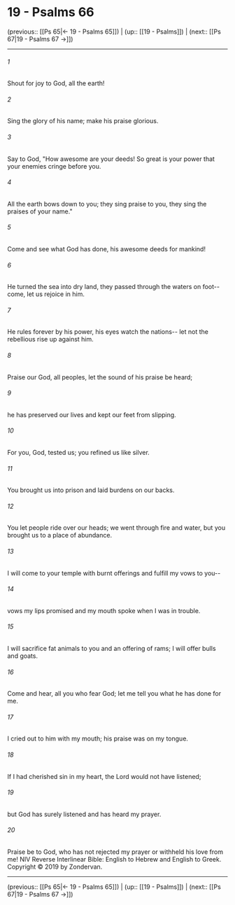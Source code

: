 # 19 - Psalms 66

(previous:: [[Ps 65|← 19 - Psalms 65]]) | (up:: [[19 - Psalms]]) | (next:: [[Ps 67|19 - Psalms 67 →]])

***


###### 1 
Shout for joy to God, all the earth! 

###### 2 
Sing the glory of his name; make his praise glorious. 

###### 3 
Say to God, "How awesome are your deeds! So great is your power that your enemies cringe before you. 

###### 4 
All the earth bows down to you; they sing praise to you, they sing the praises of your name." 

###### 5 
Come and see what God has done, his awesome deeds for mankind! 

###### 6 
He turned the sea into dry land, they passed through the waters on foot-- come, let us rejoice in him. 

###### 7 
He rules forever by his power, his eyes watch the nations-- let not the rebellious rise up against him. 

###### 8 
Praise our God, all peoples, let the sound of his praise be heard; 

###### 9 
he has preserved our lives and kept our feet from slipping. 

###### 10 
For you, God, tested us; you refined us like silver. 

###### 11 
You brought us into prison and laid burdens on our backs. 

###### 12 
You let people ride over our heads; we went through fire and water, but you brought us to a place of abundance. 

###### 13 
I will come to your temple with burnt offerings and fulfill my vows to you-- 

###### 14 
vows my lips promised and my mouth spoke when I was in trouble. 

###### 15 
I will sacrifice fat animals to you and an offering of rams; I will offer bulls and goats. 

###### 16 
Come and hear, all you who fear God; let me tell you what he has done for me. 

###### 17 
I cried out to him with my mouth; his praise was on my tongue. 

###### 18 
If I had cherished sin in my heart, the Lord would not have listened; 

###### 19 
but God has surely listened and has heard my prayer. 

###### 20 
Praise be to God, who has not rejected my prayer or withheld his love from me! NIV Reverse Interlinear Bible: English to Hebrew and English to Greek. Copyright © 2019 by Zondervan.

***

(previous:: [[Ps 65|← 19 - Psalms 65]]) | (up:: [[19 - Psalms]]) | (next:: [[Ps 67|19 - Psalms 67 →]])
